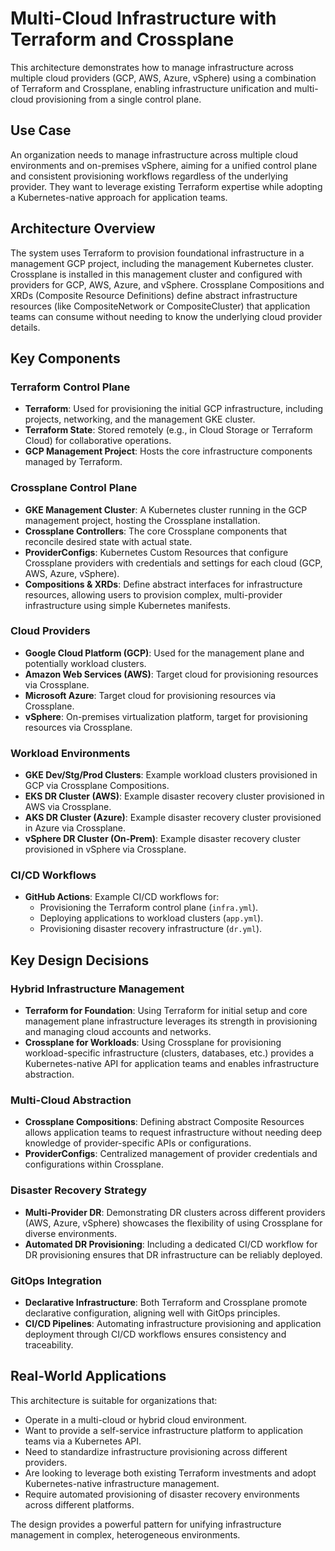 # Multi-Cloud Infrastructure with Terraform and Crossplane

This architecture demonstrates how to manage infrastructure across multiple cloud providers (GCP, AWS, Azure, vSphere) using a combination of Terraform and Crossplane, enabling infrastructure unification and multi-cloud provisioning from a single control plane.

## Use Case

An organization needs to manage infrastructure across multiple cloud environments and on-premises vSphere, aiming for a unified control plane and consistent provisioning workflows regardless of the underlying provider. They want to leverage existing Terraform expertise while adopting a Kubernetes-native approach for application teams.

## Architecture Overview

The system uses Terraform to provision foundational infrastructure in a management GCP project, including the management Kubernetes cluster. Crossplane is installed in this management cluster and configured with providers for GCP, AWS, Azure, and vSphere. Crossplane Compositions and XRDs (Composite Resource Definitions) define abstract infrastructure resources (like CompositeNetwork or CompositeCluster) that application teams can consume without needing to know the underlying cloud provider details.

## Key Components

### Terraform Control Plane
- **Terraform**: Used for provisioning the initial GCP infrastructure, including projects, networking, and the management GKE cluster.
- **Terraform State**: Stored remotely (e.g., in Cloud Storage or Terraform Cloud) for collaborative operations.
- **GCP Management Project**: Hosts the core infrastructure components managed by Terraform.

### Crossplane Control Plane
- **GKE Management Cluster**: A Kubernetes cluster running in the GCP management project, hosting the Crossplane installation.
- **Crossplane Controllers**: The core Crossplane components that reconcile desired state with actual state.
- **ProviderConfigs**: Kubernetes Custom Resources that configure Crossplane providers with credentials and settings for each cloud (GCP, AWS, Azure, vSphere).
- **Compositions & XRDs**: Define abstract interfaces for infrastructure resources, allowing users to provision complex, multi-provider infrastructure using simple Kubernetes manifests.

### Cloud Providers
- **Google Cloud Platform (GCP)**: Used for the management plane and potentially workload clusters.
- **Amazon Web Services (AWS)**: Target cloud for provisioning resources via Crossplane.
- **Microsoft Azure**: Target cloud for provisioning resources via Crossplane.
- **vSphere**: On-premises virtualization platform, target for provisioning resources via Crossplane.

### Workload Environments
- **GKE Dev/Stg/Prod Clusters**: Example workload clusters provisioned in GCP via Crossplane Compositions.
- **EKS DR Cluster (AWS)**: Example disaster recovery cluster provisioned in AWS via Crossplane.
- **AKS DR Cluster (Azure)**: Example disaster recovery cluster provisioned in Azure via Crossplane.
- **vSphere DR Cluster (On-Prem)**: Example disaster recovery cluster provisioned in vSphere via Crossplane.

### CI/CD Workflows
- **GitHub Actions**: Example CI/CD workflows for:
    - Provisioning the Terraform control plane (`infra.yml`).
    - Deploying applications to workload clusters (`app.yml`).
    - Provisioning disaster recovery infrastructure (`dr.yml`).

## Key Design Decisions

### Hybrid Infrastructure Management
- **Terraform for Foundation**: Using Terraform for initial setup and core management plane infrastructure leverages its strength in provisioning and managing cloud accounts and networks.
- **Crossplane for Workloads**: Using Crossplane for provisioning workload-specific infrastructure (clusters, databases, etc.) provides a Kubernetes-native API for application teams and enables infrastructure abstraction.

### Multi-Cloud Abstraction
- **Crossplane Compositions**: Defining abstract Composite Resources allows application teams to request infrastructure without needing deep knowledge of provider-specific APIs or configurations.
- **ProviderConfigs**: Centralized management of provider credentials and configurations within Crossplane.

### Disaster Recovery Strategy
- **Multi-Provider DR**: Demonstrating DR clusters across different providers (AWS, Azure, vSphere) showcases the flexibility of using Crossplane for diverse environments.
- **Automated DR Provisioning**: Including a dedicated CI/CD workflow for DR provisioning ensures that DR infrastructure can be reliably deployed.

### GitOps Integration
- **Declarative Infrastructure**: Both Terraform and Crossplane promote declarative configuration, aligning well with GitOps principles.
- **CI/CD Pipelines**: Automating infrastructure provisioning and application deployment through CI/CD workflows ensures consistency and traceability.

## Real-World Applications

This architecture is suitable for organizations that:

- Operate in a multi-cloud or hybrid cloud environment.
- Want to provide a self-service infrastructure platform to application teams via a Kubernetes API.
- Need to standardize infrastructure provisioning across different providers.
- Are looking to leverage both existing Terraform investments and adopt Kubernetes-native infrastructure management.
- Require automated provisioning of disaster recovery environments across different platforms.

The design provides a powerful pattern for unifying infrastructure management in complex, heterogeneous environments.
